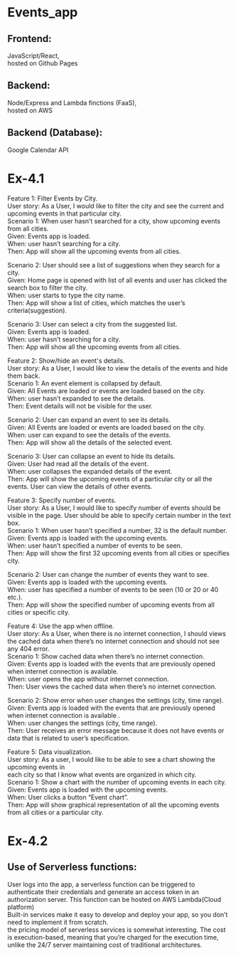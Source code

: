 # Events_app
## Frontend:
JavaScript/React,<br/>
hosted on Github Pages

## Backend:
Node/Express and Lambda finctions (FaaS), <br/>
hosted on AWS

## Backend (Database):
Google Calendar API

# Ex-4.1
Feature 1: Filter Events by City.<br/>
User story: As a User, I would like to filter the city and see the current and upcoming events in that particular city.<br/>
Scenario 1: When user hasn’t searched for a city, show upcoming events from all cities.<br/>
Given: Events app is loaded.<br/>
When: user hasn’t searching for a city.<br/>
Then: App will show all the upcoming events from all cities.

Scenario 2: User should see a list of suggestions when they search for a city.<br/>
Given: Home page is opened with list of all events and user has clicked the search box to filter the city.<br/>
When: user starts to type the city name.<br/>
Then: App will show a list of cities, which matches the user’s criteria(suggestion).

Scenario 3: User can select a city from the suggested list.<br/>
Given: Events app is loaded.<br/>
When: user hasn’t searching for a city.<br/>
Then: App will show all the upcoming events from all cities.

Feature 2: Show/hide an event's details.<br/>
User story: As a User, I would like to view the details of the events and hide them back.<br/>
Scenario 1: An event element is collapsed by default.<br/>
Given:  All Events are loaded or events are loaded based on the city.<br/>
When: user hasn’t expanded to see the details.<br/>
Then: Event details will not be visible for the user.

Scenario 2: User can expand an event to see its details.<br/>
Given: All Events are loaded or events are loaded based on the city.<br/>
When: user can expand to see the details of the events.<br/>
Then: App will show all the details of the selected event.<br/>

Scenario 3: User can collapse an event to hide its details.<br/>
Given: User had read all the details of the event.<br/>
When: user collapses the expanded details of the event.<br/>
Then: App will show the upcoming events of a particular city or all the events. User can view the details of other events.

Feature 3: Specify number of events.<br/>
User story: As a User, I would like to specify number of events should be visible in the page. User should be able to specify certain number in the text box.<br/>
Scenario 1: When user hasn’t specified a number, 32 is the default number.<br/>
Given: Events app is loaded with the upcoming events.<br/>
When: user hasn’t specified a number of events to be seen.<br/>
Then: App will show the first 32 upcoming events from all cities or specifies city.

Scenario 2: User can change the number of events they want to see.<br/>
Given: Events app is loaded with the upcoming events.<br/>
When: user has specified a number of events to be seen (10 or 20 or 40 etc.).<br/>
Then: App will show the specified number of upcoming events from all cities or specific city.

Feature 4: Use the app when offline.<br/>
User story: As a User, when there is no internet connection, I should views the cached data when there’s no internet connection and should not see any 404 error.<br/>
Scenario 1: Show cached data when there’s no internet connection.<br/>
Given: Events app is loaded with the events that are previously opened when internet connection is available.<br/>
When: user opens the app without internet connection.<br/>
Then: User views the cached data when there’s no internet connection.

Scenario 2: Show error when user changes the settings (city, time range).<br/>
Given: Events app is loaded with the events that are previously opened when internet connection is available .<br/>
When: user changes the settings (city, time range).<br/>
Then: User receives an error message because it does not have events or data that is related to user’s specification.

Feature 5: Data visualization.<br/>
User story: As a user, I would like to be able to see a chart showing the upcoming events in<br/>
each city so that I know what events are organized in which city.<br/>
Scenario 1: Show a chart with the number of upcoming events in each city.<br/>
Given: Events app is loaded with the upcoming events.<br/>
When: User clicks a button “Event chart”.<br/>
Then: App will show graphical representation of all the upcoming events from all cities or a particular city.

# Ex-4.2
## Use of Serverless functions:
User logs into the app, a serverless function can be triggered to authenticate their credentials and generate an access token in an authorization server. This function can be hosted on AWS Lambda(Cloud platform) <br/>
Built-in services make it easy to develop and deploy your app, so you don’t need to implement it from scratch.<br/>
the pricing model of serverless services is somewhat interesting. The cost is execution-based, meaning that you’re charged for the execution time, unlike the 24/7 server maintaining cost of traditional architectures.

